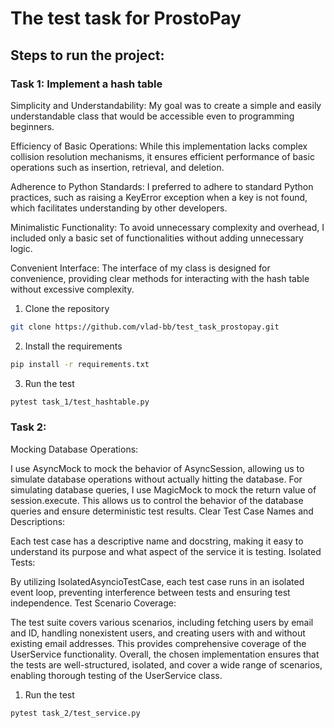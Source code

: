 # The test task for ProstoPay

## Steps to run the project:

### Task 1: Implement a hash table

<p>Simplicity and Understandability: My goal was to create a simple and easily understandable class that would be accessible even to programming beginners.

Efficiency of Basic Operations: While this implementation lacks complex collision resolution mechanisms, it ensures efficient performance of basic operations such as insertion, retrieval, and deletion.

Adherence to Python Standards: I preferred to adhere to standard Python practices, such as raising a KeyError exception when a key is not found, which facilitates understanding by other developers.

Minimalistic Functionality: To avoid unnecessary complexity and overhead, I included only a basic set of functionalities without adding unnecessary logic.

Convenient Interface: The interface of my class is designed for convenience, providing clear methods for interacting with the hash table without excessive complexity.
</p>

1. Clone the repository

```bash
git clone https://github.com/vlad-bb/test_task_prostopay.git
```

2. Install the requirements

```bash
pip install -r requirements.txt
```

3. Run the test

```bash
pytest task_1/test_hashtable.py
```

### Task 2: 
<p>
Mocking Database Operations:

I use AsyncMock to mock the behavior of AsyncSession, allowing us to simulate database operations without actually hitting the database.
For simulating database queries, I use MagicMock to mock the return value of session.execute. 
This allows us to control the behavior of the database queries and ensure deterministic test results.
Clear Test Case Names and Descriptions:

Each test case has a descriptive name and docstring, making it easy to understand its purpose and what aspect of the service it is testing.
Isolated Tests:

By utilizing IsolatedAsyncioTestCase, each test case runs in an isolated event loop, preventing interference between tests and ensuring test independence.
Test Scenario Coverage:

The test suite covers various scenarios, including fetching users by email and ID, handling nonexistent users, and creating users with and without existing email addresses. This provides comprehensive coverage of the UserService functionality.
Overall, the chosen implementation ensures that the tests are well-structured, isolated, and cover a wide range of scenarios, enabling thorough testing of the UserService class.
</p>

1. Run the test

```bash
pytest task_2/test_service.py
```